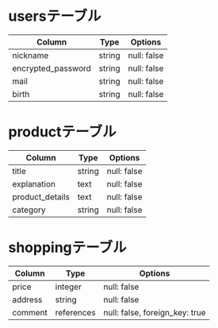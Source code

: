 # usersテーブル

| Column             | Type   | Options     |
| ------------------ | ------ | ----------- |
| nickname           | string | null: false |
| encrypted_password | string | null: false |
| mail               | string | null: false |
| birth              | string | null: false |
 
# productテーブル

| Column             | Type       | Options                        |
| ------------------ | ---------- | ------------------------------ |
| title              | string     | null: false                    |
| explanation        | text       | null: false                    |
| product_details    | text       | null: false                    |
| category           | string     | null: false                    |

# shoppingテーブル

| Column             | Type       | Options                        |
| ------------------ | ---------- | ------------------------------ |
| price              | integer    | null: false                    |
| address            | string     | null: false                    |
| comment            | references | null: false, foreign_key: true |